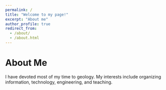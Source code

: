 ```yaml
---
permalink: /
title: "Welcome to my page!"
excerpt: "About me"
author_profile: true
redirect_from: 
  - /about/
  - /about.html
---
```


About Me
======
I have devoted most of my time to geology.  My interests include organizing information, technology, engineering, and teaching.
